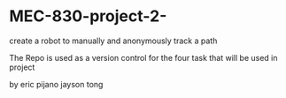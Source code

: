 # MEC-830-project-2-
create a robot to manually and anonymously track a path 

The Repo is used as a version control for the four task that will be used in project 

by eric pijano
  jayson tong
